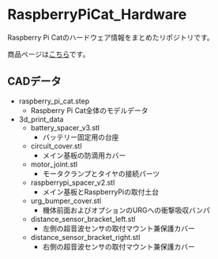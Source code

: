 # RaspberryPiCat_Hardware

Raspberry Pi Catのハードウェア情報をまとめたリポジトリです。

商品ページは[こちら](https://www.rt-net.jp/products/raspicat)です。


## CADデータ

* raspberry_pi_cat.step
  * Raspberry Pi Cat全体のモデルデータ
* 3d_print_data
  * battery_spacer_v3.stl
    * バッテリー固定用の台座
  * circuit_cover.stl
    * メイン基板の防滴用カバー
  * motor_joint.stl
    * モータクランプとタイヤの接続パーツ
  * raspberrypi_spacer_v2.stl
    * メイン基板とRaspberryPiの取付土台
  * urg_bumper_cover.stl
    * 機体前面およびオプションのURGへの衝撃吸収バンパ
  * distance_sensor_bracket_left.stl
    * 左側の超音波センサの取付マウント兼保護カバー
  * distance_sensor_bracket_right.stl
    * 右側の超音波センサの取付マウント兼保護カバー
